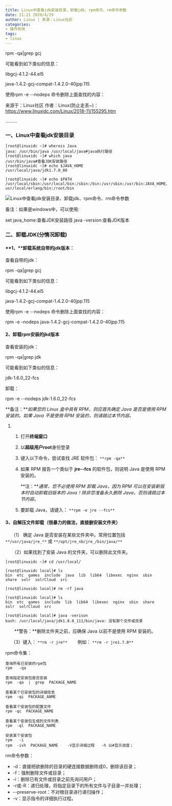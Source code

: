 ```yaml
---
title: Linux中查看jdk安装目录、卸载jdk、rpm命令、rm命令参数
date: 21:21 2020/4/29
author: Linux | 来源：Linux社区  
categories:
- 操作系统
tags:
- linux
---
```

rpm -qa|grep gcj 

   可能看到如下类似的信息： 

  libgcj-4.1.2-44.el5 

  java-1.4.2-gcj-compat-1.4.2.0-40jpp.115 

  使用rpm -e --nodeps 命令删除上面查找的内容：

来源于：Linux社区  作者：Linux(防止走丢~)：https://www.linuxidc.com/Linux/2018-11/155295.htm

.........

<!--more-->

<!-- toc -->

### 一、Linux中查看jdk安装目录

```
[root@linuxidc ~]# whereis Java
java: /usr/bin/java /usr/local/java#java执行路径
[root@linuxidc ~]# which java
/usr/bin/java#查看JDK安装路径
[root@linuxidc ~]# echo $JAVA_HOME
/usr/local/java/jdk1.7.0_80

[root@linuxidc ~]# echo $PATH
/usr/local/sbin:/usr/local/bin:/sbin:/bin:/usr/sbin:/usr/bin:JAVA_HOME/bin:/usr/local/java/jdk1.7.0_80/bin:/
usr/local/erlang/bin:/root/bin
```

![Linux中查看jdk安装目录、卸载jdk、rpm命令、rm命令参数](https://www.linuxidc.com/upload/2018_11/18111210486269.png)

备注：如果是windows中，可以使用:

set java_home:查看JDK安装路径
java -version:查看JDK版本

### 二、卸载JDK(分情况卸载)

#### **1、****卸载系统自带的jdk版本：** 

  查看自带的jdk： 

  rpm -qa|grep gcj 

   可能看到如下类似的信息： 

  libgcj-4.1.2-44.el5 

  java-1.4.2-gcj-compat-1.4.2.0-40jpp.115 

  使用rpm -e --nodeps 命令删除上面查找的内容： 

   rpm -e –nodeps java-1.4.2-gcj-compat-1.4.2.0-40jpp.115 

#### 2、**卸载rpm安装的jkd版本** 

  查看安装的jdk： 

   rpm -qa|grep jdk 

   可能看到如下类似的信息： 

  jdk-1.6.0_22-fcs 

  卸载： 

   rpm -e --nodeps jdk-1.6.0_22-fcs  

**备注：***如果您的 Linux 盒中具有 RPM，则应首先确定 Java 是否是使用 RPM 安装的。如果 Java 不是使用 RPM 安装的，则请跳过本节内容。*

1. 1. 打开**终端窗口**

   2. 以**超级用户root**身份登录

   3. 键入以下命令，尝试查找 JRE 软件包： `**rpm -qa**`

   4. 如果 RPM 报告一个类似于 **jre--fcs** 的软件包，则说明 Java 是使用 RPM 安装的。

      **注：***通常，您不必使用 RPM 卸载 Java，因为 RPM 可以在安装新版本时自动卸载旧版本的 Java！除非您准备永久删除 Java，否则请跳过本节内容。*

   5. 要卸载 Java，请键入： `**rpm -e jre --fcs**`

#### 3、自解压文件卸载（很暴力的做法，直接删安装文件夹）

  　 （1） 确定 Java 是否安装在某些文件夹中。常用位置包括 `**/usr/java/jre_**` 或 `**/opt/jre_nb/jre_/bin/java/**`

　　（2）如果找到了安装 Java 的文件夹，可以删除此文件夹。

```
[root@linuxidc ~]# cd /usr/local/

[root@linuxidc local]# ls
bin  etc  games  include  java  lib  lib64  libexec  nginx  sbin  share  solr  solrCloud  src

[root@linuxidc local]# rm -rf java

[root@linuxidc local]# ls
bin  etc  games  include  lib  lib64  libexec  nginx  sbin  share  solr  solrCloud  src

[root@linuxidc local]# java -verison
bash: /usr/local/java/jdk1.8.0_111/bin/java: 没有那个文件或目录
```

　　**警告：**删除文件夹之前，应确保 Java 以前不是使用 RPM 安装的。

　   （3）键入： `**rm -r jre**`
　　例如： `**rm -r jre1.7.0**`

rpm命令集：

```
查询所有已安装的rpm包
rpm   -qa

查询指定安装包是否安装
rpm  -qa  |  grep  PACKAGE_NAME

查看某个已安装包的详细信息
rpm  -qi  PACKAGE_ANME

查看某个安装包的配置文件
rpm -qc  PACKAGE_NAME

查看某个安装包生成的文件列表
rpm  -ql  PACKAGE_NAME

安装某个安装包
rpm   -i  
rpm  -ivh  PACKAGE_NAME    -V显示详细过程   -h 以#显示进度；
```

rm命令参数：

- -d：直接把欲删除的目录的硬连接数据删除成0，删除该目录；
- -f：强制删除文件或目录；
- -i：删除已有文件或目录之前先询问用户；
- -r或-R：递归处理，将指定目录下的所有文件与子目录一并处理；
- --preserve-root：不对根目录进行递归操作；
- -v：显示指令的详细执行过程。